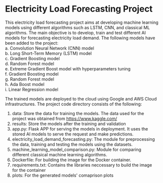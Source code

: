# Electricity Load Forecasting Project
This electricity load forecasting project aims at developing machine learning models using different algorithms such as LSTM, CNN, and classical ML algorithms. The main objective is to develop, train and test different AI models for forecasting electricity load demand.
The following models have been added to the project:\
    a. Convolution Neural Network (CNN) model \
    b. Long Short-Term Memory (LSTM) model \
    c. Gradient Boosting model \
    d. Random Forest model \
    e. Extreme Gradient Boost model with hyperparameters tuning \
    f. Gradient Boosting model \
    g. Random Forest model \
    h. Ada Boost model \
    i. Linear Regression model
    
The trained models are deployed to the cloud using Google and AWS Cloud infrastructures. 
The project code directory consists of the following:
1. data: Store the data for training the models. The data used for the project was obtained from https://www.kaggle.com/
2. results: Store the models after the training and validation
3. app.py: Flask APP for serving the models in deployment. It uses the stored AI models to serve the request and make predictions.
4. electricity_load_demand_forecasting.py: The module for preprocessing the data, training and testing the models using the datasets.
5. machine_learning_model_comparison.py: Module for comparing different classical machine learning algorithms.
6. Dockerfile: For building the image for the Docker container.
7. requirements.txt: Contains the libraries neccessary to build the image for the container
8. plots: For the generated models' comaprison plots 


